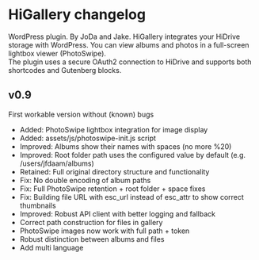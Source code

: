 # HiGallery changelog
WordPress plugin.
By JoDa and Jake.
HiGallery integrates your HiDrive storage with WordPress. You can view albums and photos in a full-screen lightbox viewer (PhotoSwipe).  
The plugin uses a secure OAuth2 connection to HiDrive and supports both shortcodes and Gutenberg blocks.

## v0.9
First workable version without (known) bugs

- Added: PhotoSwipe lightbox integration for image display
- Added: assets/js/photoswipe-init.js script
- Improved: Albums show their names with spaces (no more %20)
- Improved: Root folder path uses the configured value by default (e.g. /users/jfdaam/albums)
- Retained: Full original directory structure and functionality
- Fix: No double encoding of album paths
- Fix: Full PhotoSwipe retention + root folder + space fixes
- Fix: Building file URL with esc_url instead of esc_attr to show correct thumbnails
- Improved: Robust API client with better logging and fallback
- Correct path construction for files in gallery
- PhotoSwipe images now work with full path + token
- Robust distinction between albums and files
- Add multi language